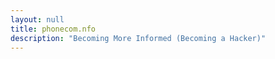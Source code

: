 ```yaml
---
layout: null
title: phonecom.nfo
description: "Becoming More Informed (Becoming a Hacker)"
---
```

